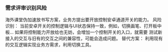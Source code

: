 ### 需求评审识别风险

海外课堂伪加速放书写方案，业务方提出要开放控制安卓通道开关的能力。
风险识别：
当前安卓开关的控制逻辑与UI状态保持一致，例如，切换画笔、打开板中板... 如果将控制能力开放给也无妨，会增加一个控制开关的入口，就需要
测试新接入的交互与旧有的交互之间的兼容性，可能会造成问题。
替代方案：
利用现有的交互逻辑实现业务方需求，利用切换工具。